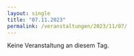 ```yaml
---
layout: single
title: "07.11.2023"
permalink: /veranstaltungen/2023/11/07/
---
```


Keine Veranstaltung an diesem Tag.
